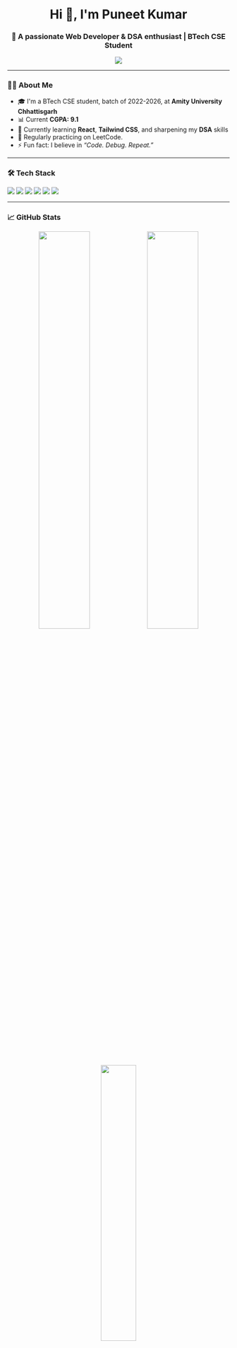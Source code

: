 <h1 align="center">Hi 👋, I'm Puneet Kumar</h1>
<h3 align="center">🚀 A passionate Web Developer & DSA enthusiast | BTech CSE Student</h3>

<p align="center">
  <img src="https://readme-typing-svg.herokuapp.com?color=58A6FF&size=24&center=true&vCenter=true&width=500&lines=Welcome+to+my+GitHub!;I+build+web+projects+%F0%9F%9A%80;I+love+solving+DSA+problems+%F0%9F%93%96" />
</p>

---

### 👨‍💻 About Me
- 🎓 I'm a BTech CSE student, batch of 2022-2026, at **Amity University Chhattisgarh**
- 📊 Current **CGPA: 9.1**
- 🌱 Currently learning **React**, **Tailwind CSS**, and sharpening my **DSA** skills
- 🧠 Regularly practicing on LeetCode.
- ⚡ Fun fact: I believe in *“Code. Debug. Repeat.”*

---

### 🛠️ Tech Stack
<p align="left">
  <img src="https://img.shields.io/badge/HTML5-E34F26?style=for-the-badge&logo=html5&logoColor=white" />
  <img src="https://img.shields.io/badge/CSS3-1572B6?style=for-the-badge&logo=css3&logoColor=white" />
  <img src="https://img.shields.io/badge/JavaScript-F7DF1E?style=for-the-badge&logo=javascript&logoColor=black" />
  <img src="https://img.shields.io/badge/React-20232A?style=for-the-badge&logo=react&logoColor=61DAFB" />
  <img src="https://img.shields.io/badge/TailwindCSS-06B6D4?style=for-the-badge&logo=tailwind-css&logoColor=white" />
  <img src="https://img.shields.io/badge/Java-007396?style=for-the-badge&logo=java&logoColor=white" />
</p>

---

### 📈 GitHub Stats
<p align="center">
  <img src="https://github-readme-stats.vercel.app/api?username=puneetks2004&show_icons=true&theme=radical" width="48%" />
  <img src="https://github-readme-streak-stats.herokuapp.com/?user=puneetks2004&theme=radical" width="48%" />
</p>

<p align="center">
  <img src="https://github-readme-stats.vercel.app/api/top-langs/?username=puneetks2004&layout=compact&theme=radical" width="40%" />
</p>

---

### 📌 Featured Projects

Here are a few things I've built:

- 🎯 [Currency Converter using React](https://github.com/puneetks2004/javascript_projects/tree/main/project_1)
- 📱 [Simple JavaScript Games and Utilities](https://github.com/puneetks2004/javascript_projects)
- 🧪 More projects coming soon – stay tuned!

---

### 🌐 Let's Connect

<p>
  <a href="mailto:puneetks2004@gmail.com"><img src="https://img.shields.io/badge/Gmail-D14836?style=for-the-badge&logo=gmail&logoColor=white" /></a>
  <a href="https://www.linkedin.com/in/puneetks2004/"><img src="https://img.shields.io/badge/LinkedIn-blue?style=for-the-badge&logo=linkedin&logoColor=white" /></a>
  <a href="https://github.com/puneetks2004"><img src="https://img.shields.io/badge/GitHub-181717?style=for-the-badge&logo=github&logoColor=white" /></a>
</p>

---

> 🚀 “Stay curious, keep learning, and never stop building!”

